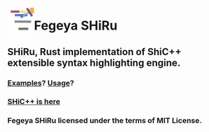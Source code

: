 <img src="resources/shicpp_icon.png" align="left"
alt="Fegeya SHiC++ & SHiRu logo by @ferhatgec" width="60" height="60">

# Fegeya SHiRu
## SHiRu, Rust implementation of ShiC++ extensible syntax highlighting engine.

### [Examples](structure/)? [Usage](structure/cpp/)?

### [SHiC++ is here](https://github.com/ferhatgec/shicpp)

### Fegeya SHiRu licensed under the terms of MIT License.
